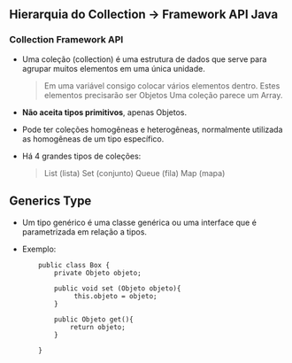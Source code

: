 ## Hierarquia do Collection -> Framework API Java

### Collection Framework API

- Uma coleção (collection) é uma estrutura de dados que serve para agrupar muitos elementos em uma única unidade.
    > Em uma variável consigo colocar vários elementos dentro.
    > Estes elementos precisarão ser Objetos
    > Uma coleção parece um Array.

- **Não aceita tipos primitivos**, apenas Objetos.
- Pode ter coleções homogêneas e heterogêneas, normalmente utilizada as homogêneas de um tipo específico.

- Há 4 grandes tipos de coleções: 
    > List (lista)
    > Set (conjunto)
    > Queue (fila)
    > Map (mapa)

## Generics Type

- Um tipo genérico é uma classe genérica ou uma interface que é parametrizada em relação a tipos.

- Exemplo:
    ```
        public class Box { 
            private Objeto objeto;

            public void set (Objeto objeto){
                 this.objeto = objeto;
            }

            public Objeto get(){
                return objeto;
            }

        }
      
    ```
